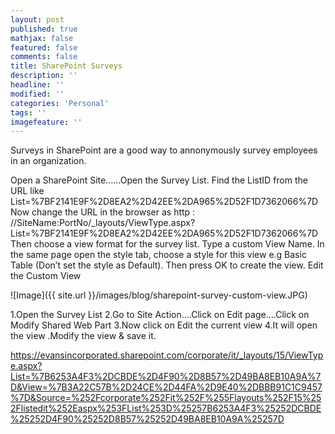 ```yaml
---
layout: post
published: true
mathjax: false
featured: false
comments: false
title: SharePoint Surveys
description: ''
headline: ''
modified: ''
categories: 'Personal'
tags: ''
imagefeature: ''
---
```

Surveys in SharePoint are a good way to annonymously survey employees in an organization.

Open a SharePoint Site……Open the Survey List.
 Find the ListID from the URL like
List=%7BF2141E9F%2D8EA2%2D42EE%2DA965%2D52F1D7362066%7D
Now change the URL in the browser as
http : //SiteName:PortNo/_layouts/ViewType.aspx?
List=%7BF2141E9F%2D8EA2%2D42EE%2DA965%2D52F1D7362066%7D
Then choose a view format for the survey list.
Type a custom View Name.
In the same page open the style tab, choose a style for this view e.g Basic Table (Don’t set the style as Default).
Then press OK to create the view.
Edit the Custom View


![Image]({{ site.url }}/images/blog/sharepoint-survey-custom-view.JPG)

1.Open the Survey List
2.Go to Site Action….Click on Edit page….Click on Modify Shared Web Part
3.Now click on Edit the current view
4.It will open the view .Modify the view & save it.

https://evansincorporated.sharepoint.com/corporate/it/_layouts/15/ViewType.aspx?List=%7B6253A4F3%2DCBDE%2D4F90%2D8B57%2D49BA8EB10A9A%7D&View=%7B3A22C57B%2D24CE%2D44FA%2D9E40%2DBBB91C1C9457%7D&Source=%252Fcorporate%252Fit%252F%255Flayouts%252F15%252Flistedit%252Easpx%253FList%253D%25257B6253A4F3%25252DCBDE%25252D4F90%25252D8B57%25252D49BA8EB10A9A%25257D
